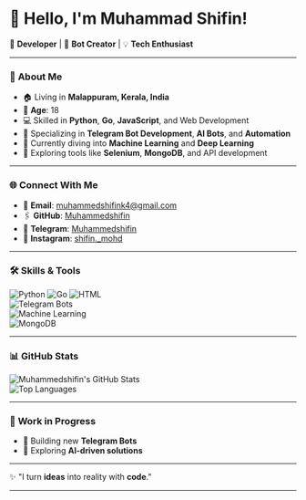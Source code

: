 # 👋 Hello, I'm Muhammad Shifin!  

🚀 **Developer** | 🤖 **Bot Creator** | 💡 **Tech Enthusiast**  

---

### 🌟 **About Me**  
- 🏠 Living in **Malappuram, Kerala, India**  
- 🎂 **Age**: 18  
- 💻 Skilled in **Python**, **Go**, **JavaScript**, and Web Development  
- 🤖 Specializing in **Telegram Bot Development**, **AI Bots**, and **Automation**  
- 🌱 Currently diving into **Machine Learning** and **Deep Learning**  
- 🔧 Exploring tools like **Selenium**, **MongoDB**, and API development  

---


### 🌐 **Connect With Me**  
- 📧 **Email**: [muhammedshifink4@gmail.com](mailto:muhammedshifink4@gmail.com)  
- 🖇️ **GitHub**: [Muhammedshifin](https://github.com/Muhammedshifin)  
- 📱 **Telegram**: [Muhammedshifin](https://t.me/Muhammedshifin)  
- 📸 **Instagram**: [shifin._mohd](https://www.instagram.com/shifin._mohd/)
---

### 🛠️ **Skills & Tools**  
![Python](https://img.shields.io/badge/Python-000000?style=for-the-badge&logo=python&logoColor=blue) 
![Go](https://img.shields.io/badge/Go-000000?style=for-the-badge&logo=go&logoColor=cyan) 
![HTML](https://img.shields.io/badge/HTML-000000?style=for-the-badge&logo=html5&logoColor=orange)  
![Telegram Bots](https://img.shields.io/badge/Telegram-Bots-blue?style=for-the-badge&logo=telegram)  
![Machine Learning](https://img.shields.io/badge/Machine%20Learning-000000?style=for-the-badge&logo=scikit-learn&logoColor=yellow)  
![MongoDB](https://img.shields.io/badge/MongoDB-000000?style=for-the-badge&logo=mongodb&logoColor=green)  

---

### 📊 **GitHub Stats**  
![Muhammedshifin's GitHub Stats](https://github-readme-stats.vercel.app/api?username=Muhammedshifin&show_icons=true&theme=tokyonight)  
![Top Languages](https://github-readme-stats.vercel.app/api/top-langs/?username=Muhammedshifin&layout=compact&theme=tokyonight)

---

### 🚀 **Work in Progress**  
- 🔧 Building new **Telegram Bots**  
- 🌟 Exploring **AI-driven solutions**  


---

✨ "I turn **ideas** into reality with **code**."  

---
